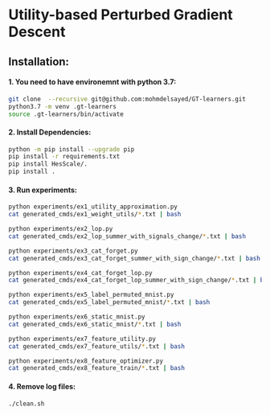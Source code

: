 # Utility-based Perturbed Gradient Descent

## Installation:
#### 1. You need to have environemnt with python 3.7:
``` sh
git clone  --recursive git@github.com:mohmdelsayed/GT-learners.git
python3.7 -m venv .gt-learners
source .gt-learners/bin/activate
```
#### 2. Install Dependencies:
```sh
python -m pip install --upgrade pip
pip install -r requirements.txt 
pip install HesScale/.
pip install .
```

#### 3. Run experiments:
```sh
python experiments/ex1_utility_approximation.py
cat generated_cmds/ex1_weight_utils/*.txt | bash

python experiments/ex2_lop.py
cat generated_cmds/ex2_lop_summer_with_signals_change/*.txt | bash

python experiments/ex3_cat_forget.py
cat generated_cmds/ex3_cat_forget_summer_with_sign_change/*.txt | bash

python experiments/ex4_cat_forget_lop.py
cat generated_cmds/ex4_cat_forget_lop_summer_with_sign_change/*.txt | bash

python experiments/ex5_label_permuted_mnist.py
cat generated_cmds/ex5_label_permuted_mnist/*.txt | bash

python experiments/ex6_static_mnist.py
cat generated_cmds/ex6_static_mnist/*.txt | bash

python experiments/ex7_feature_utility.py
cat generated_cmds/ex7_feature_utils/*.txt | bash

python experiments/ex8_feature_optimizer.py
cat generated_cmds/ex8_feature_train/*.txt | bash
```

#### 4. Remove log files:
```sh
./clean.sh
```